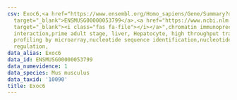 ```yaml
---
csv: Exoc6,<a href="https://www.ensembl.org/Homo_sapiens/Gene/Summary?db=core;g=ENSMUSG00000053799"
  target="_blank">ENSMUSG00000053799</a>,<a href="https://www.ncbi.nlm.nih.gov/pubmed/23834426"
  target="_blank"><i class="fas fa-file"></i></a>",chromatin immunoprecipitation assay,direct
  interaction,prime adult stage, liver, Hepatocyte, high throughput transcription
  profiling by microarray,nucleotide sequence identification,nucleotide sequence identification,transcriptional
  regulation,
data_alias: Exoc6
data_id: ENSMUSG00000053799
data_numevidence: 1
data_species: Mus musculus
data_taxid: '10090'
title: Exoc6
---
```


